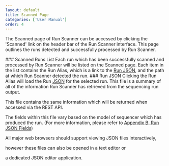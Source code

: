```yaml
---
layout: default
title: Scanned Page
categories: ['User Manual']
order: 4
---
```

<!-- TODO: image -->
The Scanned page of Run Scanner can be accessed by clicking the 'Scanned' 
link on the header bar of the Run Scanner interface. This page outlines the 
runs detected and successfully processed by Run Scanner.

<a id="scanned-list" />
### Scanned Runs List
Each run which has been successfully scanned and processed by Run Scanner 
will be listed on the Scanned page. Each item in the list contains the Run 
Alias, which is a link to the <a href="#json">Run JSON</a>, and the path at 
which Run Scanner detected the run. 

<a id="json" />
### Run JSON
Clicking the Run Alias will load the Run 
<a href="https://en.wikipedia.org/wiki/JSON">JSON</a> for the selected run. 
This file is a summary of all of the information Run Scanner has retrieved 
from the sequencing run output. 

This file contains the same information which will be returned when accessed 
via the REST API.
<!-- right? --> <!-- For more information, please refer to <a href="api.html">API Docs</a>. -->

The fields within this file vary based on the model of sequencer which has 
produced the run. (For more information, please refer to
 <a href="appendices.html#B">Appendix B: Run JSON Fields</a>)

All major web browsers should support viewing JSON files interactively, 
<!-- right? --> however these files can also be opened in a text editor or 
a dedicated JSON editor application.
